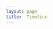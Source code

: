 ```yaml
---
layout: page
title:  Timeline
---
```

 <link title="timeline-styles" rel="stylesheet" href="https://cdn.knightlab.com/libs/timeline3/latest/css/timeline.css">
<script src="https://cdn.knightlab.com/libs/timeline3/latest/js/timeline.js"></script>

<div id='timeline-embed' style="width: 100%; height: 600px"></div>


<script type="text/javascript">
            var additionalOptions = {
              start_at_end: true,
              default_bg_color: {r:0, g:0, b:0},
              timenav_height: 200
            }

            timeline = new TL.Timeline('timeline-embed',
            'timeline.json',
            additionalOptions);
</script>
